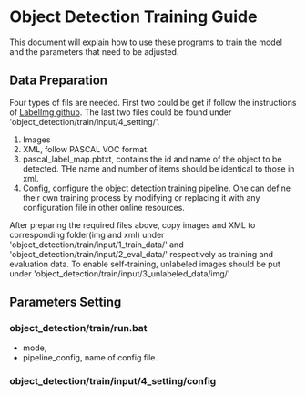 # Object Detection Training Guide
This document will explain how to use these programs to train the model and the parameters that need to be adjusted.

## Data Preparation
Four types of fils are needed. First two could be get if follow the instructions of [LabelImg github](https://github.com/tzutalin/labelImg). The last two files could be found under 'object_detection/train/input/4_setting/'.
1. Images
2. XML, follow PASCAL VOC format.
3. pascal_label_map.pbtxt, contains the id and name of the object to be detected. THe name and number of items should be identical to those in xml.
4. Config, configure the object detection training pipeline. One can define their own training process by modifying or replacing it with any configuration file in other online resources.

After preparing the required files above, copy images and XML to corresponding folder(img and xml) under 'object_detection/train/input/1_train_data/' and 'object_detection/train/input/2_eval_data/' respectively as training and evaluation data. 
To enable self-training, unlabeled images should be put under 'object_detection/train/input/3_unlabeled_data/img/'


## Parameters Setting
### object_detection/train/run.bat
* mode, 
* pipeline_config, name of config file.

### object_detection/train/input/4_setting/config
